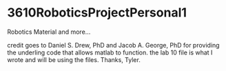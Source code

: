 # 3610RoboticsProjectPersonal1
Robotics Material and more...

credit goes to Daniel S. Drew, PhD
and Jacob A. George, PhD for providing the underling code that allows matlab to function.
the lab 10 file is what I wrote and will be using the files. 
Thanks,
Tyler. 
